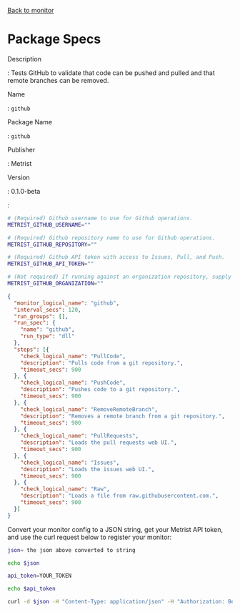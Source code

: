 [Back to monitor](github.md)

# Package Specs

Description

: Tests GitHub to validate that code can be pushed and pulled and that remote branches can be removed.

Name

: `github`

Package Name

: `github`

Publisher

: Metrist

Version

: 0.1.0-beta

: &nbsp;


<!--@include: /parts/_3.md-->


```sh
# (Required) Github username to use for Github operations.
METRIST_GITHUB_USERNAME=""

# (Required) Github repository name to use for Github operations.
METRIST_GITHUB_REPOSITORY=""

# (Required) Github API token with access to Issues, Pull, and Push.
METRIST_GITHUB_API_TOKEN=""

# (Not required) If running against an organization repository, supply the organization slug (ex. metrist).
METRIST_GITHUB_ORGANIZATION=""
```

<!--@include: /parts/tips_env-vars.md -->


<!--@include: /parts/_4.md-->


```json
{
  "monitor_logical_name": "github",
  "interval_secs": 120,
  "run_groups": [],
  "run_spec": {
    "name": "github",
    "run_type": "dll"
  },
  "steps": [{
    "check_logical_name": "PullCode",
    "description": "Pulls code from a git repository.",
    "timeout_secs": 900
  }, {
    "check_logical_name": "PushCode",
    "description": "Pushes code to a git repository.",
    "timeout_secs": 900
  }, {
    "check_logical_name": "RemoveRemoteBranch",
    "description": "Removes a remote branch from a git repository.",
    "timeout_secs": 900
  }, {
    "check_logical_name": "PullRequests",
    "description": "Loads the pull requests web UI.",
    "timeout_secs": 900
  }, {
    "check_logical_name": "Issues",
    "description": "Loads the issues web UI.",
    "timeout_secs": 900
  }, {
    "check_logical_name": "Raw",
    "description": "Loads a file from raw.githubusercontent.com.",
    "timeout_secs": 900
  }]
}
```




Convert your monitor config to a JSON string, get your Metrist API token, and use the curl request below to register your monitor:

```sh
json= the json above converted to string

echo $json

api_token=YOUR_TOKEN

echo $api_token

curl -d $json -H "Content-Type: application/json" -H "Authorization: Bearer $api_token" 'https://app.metrist.io/api/v0/monitor-config'

```

<!--@include: /parts/tips_api.md-->


<!--@include: /parts/_5.md-->


<!--@include: /parts/result.md-->